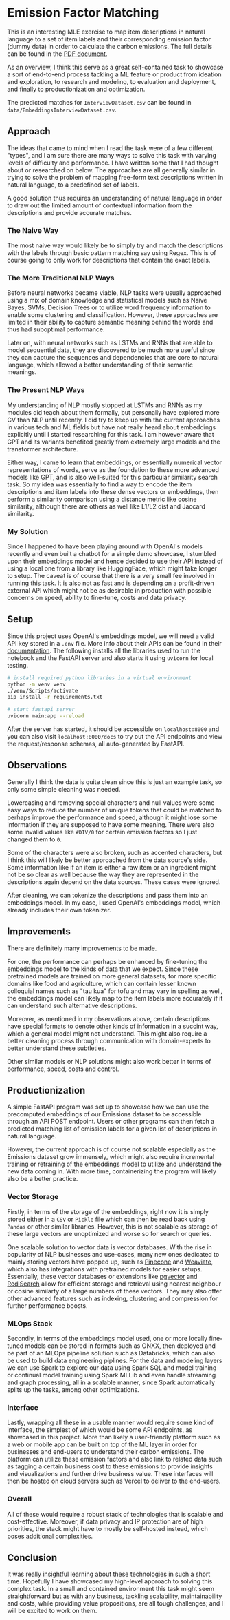 # Emission Factor Matching

This is an interesting MLE exercise to map item descriptions in natural language to a set of item labels and their corresponding emission factor (dummy data) in order to calculate the carbon emissions. The full details can be found in the [PDF document](Data%20Science%20Take%20Home.pdf).

As an overview, I think this serve as a great self-contained task to showcase a sort of end-to-end process tackling a ML feature or product from ideation and exploration, to research and modeling, to evaluation and deployment, and finally to productionization and optimization.

The predicted matches for `InterviewDataset.csv` can be found in `data/EmbeddingsInterviewDataset.csv`.

## Approach

The ideas that came to mind when I read the task were of a few different "types", and I am sure there are many ways to solve this task with varying levels of difficulty and performance. I have written some that I had thought about or researched on below. The approaches are all generally similar in trying to solve the problem of mapping free-form text descriptions written in natural language, to a predefined set of labels.

A good solution thus requires an understanding of natural language in order to draw out the limited amount of contextual information from the descriptions and provide accurate matches.

### The Naive Way

The most naive way would likely be to simply try and match the descriptions with the labels through basic pattern matching say using Regex. This is of course going to only work for descriptions that contain the exact labels.

### The More Traditional NLP Ways

Before neural networks became viable, NLP tasks were usually approached using a mix of domain knowledge and statistical models such as Naive Bayes, SVMs, Decision Trees or to utilize word frequency information to enable some clustering and classification. However, these approaches are limited in their ability to capture semantic meaning behind the words and thus had suboptimal performance.

Later on, with neural networks such as LSTMs and RNNs that are able to model sequential data, they are discovered to be much more useful since they can capture the sequences and dependencies that are core to natural language, which allowed a better understanding of their semantic meanings.

### The Present NLP Ways

My understanding of NLP mostly stopped at LSTMs and RNNs as my modules did teach about them formally, but personally have explored more CV than NLP until recently. I did try to keep up with the current approaches in various tech and ML fields but have not really heard about embeddings explicitly until I started researching for this task. I am however aware that GPT and its variants benefited greatly from extremely large models and the transformer architecture.

Either way, I came to learn that embeddings, or essentially numerical vector representations of words, serve as the foundation to these more advanced models like GPT, and is also well-suited for this particular similarity search task. So my idea was essentially to find a way to encode the item descriptions and item labels into these dense vectors or embeddings, then perform a similarity comparison using a distance metric like cosine similarity, although there are others as well like L1/L2 dist and Jaccard similarity.

### My Solution

Since I happened to have been playing around with OpenAI's models recently and even built a chatbot for a simple demo showcase, I stumbled upon their embeddings model and hence decided to use their API instead of using a local one from a library like HuggingFace, which might take longer to setup. The caveat is of course that there is a very small fee involved in running this task. It is also not as fast and is depending on a profit-driven external API which might not be as desirable in production with possible concerns on speed, ability to fine-tune, costs and data privacy.

## Setup

Since this project uses OpenAI's embeddings model, we will need a valid API key stored in a `.env` file. More info about their APIs can be found in their [documentation](https://platform.openai.com/). The following installs all the libraries used to run the notebook and the FastAPI server and also starts it using `uvicorn` for local testing.

```bash
# install required python libraries in a virtual environment
python -m venv venv
./venv/Scripts/activate
pip install -r requirements.txt

# start fastapi server
uvicorn main:app --reload
```

After the server has started, it should be accessible on `localhost:8000` and you can also visit `localhost:8000/docs` to try out the API endpoints and view the request/response schemas, all auto-generated by FastAPI.

## Observations

Generally I think the data is quite clean since this is just an example task, so only some simple cleaning was needed.

Lowercasing and removing special characters and null values were some easy ways to reduce the number of unique tokens that could be matched to perhaps improve the performance and speed, although it might lose some information if they are supposed to have some meaning. There were also some invalid values like `#DIV/0` for certain emission factors so I just changed them to `0`.

Some of the characters were also broken, such as accented characters, but I think this will likely be better approached from the data source's side. Some information like if an item is either a raw item or an ingredient might not be so clear as well because the way they are represented in the descriptions again depend on the data sources. These cases were ignored.

After cleaning, we can tokenize the descriptions and pass them into an embeddings model. In my case, I used OpenAI's embeddings model, which already includes their own tokenizer.

## Improvements

There are definitely many improvements to be made.

For one, the performance can perhaps be enhanced by fine-tuning the embeddings model to the kinds of data that we expect. Since these pretrained models are trained on more general datasets, for more specific domains like food and agriculture, which can contain lesser known colloquial names such as "tau kua" for tofu and may vary in spelling as well, the embeddings model can likely map to the item labels more accurately if it can understand such alternative descriptions.

Moreover, as mentioned in my observations above, certain descriptions have special formats to denote other kinds of information in a succint way, which a general model might not understand. This might also require a better cleaning process through communication with domain-experts to better understand these subtleties.

Other similar models or NLP solutions might also work better in terms of performance, speed, costs and control.

## Productionization

A simple FastAPI program was set up to showcase how we can use the precomputed embeddings of our Emissions dataset to be accessible through an API POST endpoint. Users or other programs can then fetch a predicted matching list of emission labels for a given list of descriptions in natural language.

However, the current approach is of course not scalable especially as the Emissions dataset grow immensely, which might also require incremental training or retraining of the embeddings model to utilize and understand the new data coming in. With more time, containerizing the program will likely also be a better practice.

### Vector Storage

Firstly, in terms of the storage of the embeddings, right now it is simply stored either in a `CSV` or `Pickle` file which can then be read back using `Pandas` or other similar libraries. However, this is not scalable as storage of these large vectors are unoptimized and worse so for search or queries.

One scalable solution to vector data is vector databases. With the rise in popularity of NLP businesses and use-cases, many new ones dedicated to mainly storing vectors have popped up, such as [Pinecone](https://www.pinecone.io/) and [Weaviate](https://weaviate.io/), which also has integrations with pretrained models for easier setups. Essentially, these vector databases or extensions like [pgvector](https://github.com/pgvector/pgvector) and [RediSearch](https://redis.io/docs/stack/search/) allow for efficient storage and retrieval using nearest neighbour or cosine similarty of a large numbers of these vectors. They may also offer other advanced features such as indexing, clustering and compression for further performance boosts.

### MLOps Stack

Secondly, in terms of the embeddings model used, one or more locally fine-tuned models can be stored in formats such as ONXX, then deployed and be part of an MLOps pipeline solution such as Databricks, which can also be used to build data engineering piplines. For the data and modeling layers we can use Spark to explore our data using Spark SQL and model training or continual model training using Spark MLLib and even handle streaming and graph processing, all in a scalable manner, since Spark automatically splits up the tasks, among other optimizations.

### Interface

Lastly, wrapping all these in a usable manner would require some kind of interface, the simplest of which would be some API endpoints, as showcased in this project. More than likely a user-friendly platform such as a web or mobile app can be built on top of the ML layer in order for businesses and end-users to understand their carbon emissions. The platform can utilize these emission factors and also link to related data such as tagging a certain business cost to these emissions to provide insights and visualizations and further drive business value. These interfaces will then be hosted on cloud servers such as Vercel to deliver to the end-users.

### Overall

All of these would require a robust stack of technologies that is scalable and cost-effective. Moreover, if data privacy and IP protection are of high priorities, the stack might have to mostly be self-hosted instead, which poses additional complexities.

## Conclusion

It was really insightful learning about these technologies in such a short time. Hopefully I have showcased my high-level approach to solving this complex task. In a small and contained environment this task might seem straightforward but as with any business, tackling scalability, maintainability and costs, while providing value propositions, are all tough challenges; and I will be excited to work on them.
